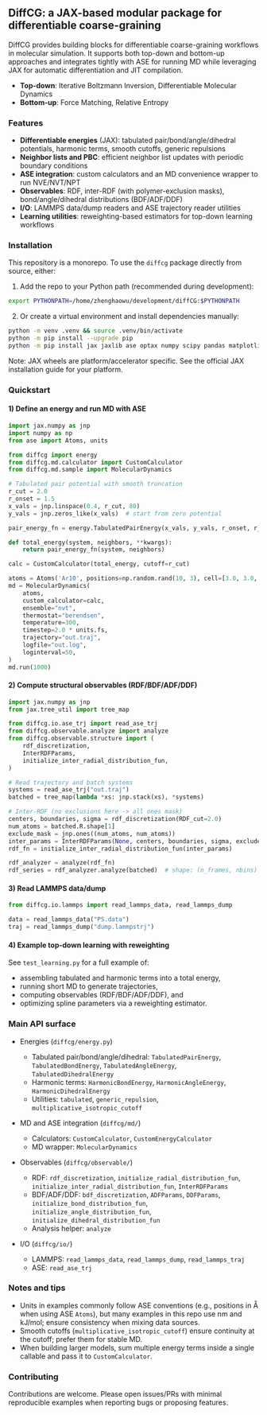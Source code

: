 ## DiffCG: a JAX-based modular package for differentiable coarse-graining

DiffCG provides building blocks for differentiable coarse-graining workflows in molecular simulation. It supports both top-down and bottom-up approaches and integrates tightly with ASE for running MD while leveraging JAX for automatic differentiation and JIT compilation.

- **Top-down**: Iterative Boltzmann Inversion, Differentiable Molecular Dynamics
- **Bottom-up**: Force Matching, Relative Entropy


### Features

- **Differentiable energies** (JAX): tabulated pair/bond/angle/dihedral potentials, harmonic terms, smooth cutoffs, generic repulsions
- **Neighbor lists and PBC**: efficient neighbor list updates with periodic boundary conditions
- **ASE integration**: custom calculators and an MD convenience wrapper to run NVE/NVT/NPT
- **Observables**: RDF, inter-RDF (with polymer-exclusion masks), bond/angle/dihedral distributions (BDF/ADF/DDF)
- **I/O**: LAMMPS data/dump readers and ASE trajectory reader utilities
- **Learning utilities**: reweighting-based estimators for top-down learning workflows


### Installation

This repository is a monorepo. To use the `diffcg` package directly from source, either:

1) Add the repo to your Python path (recommended during development):

```bash
export PYTHONPATH=/home/zhenghaowu/development/diffCG:$PYTHONPATH
```

2) Or create a virtual environment and install dependencies manually:

```bash
python -m venv .venv && source .venv/bin/activate
python -m pip install --upgrade pip
python -m pip install jax jaxlib ase optax numpy scipy pandas matplotlib chemfiles
```

Note: JAX wheels are platform/accelerator specific. See the official JAX installation guide for your platform.


### Quickstart

#### 1) Define an energy and run MD with ASE

```python
import jax.numpy as jnp
import numpy as np
from ase import Atoms, units

from diffcg import energy
from diffcg.md.calculator import CustomCalculator
from diffcg.md.sample import MolecularDynamics

# Tabulated pair potential with smooth truncation
r_cut = 2.0
r_onset = 1.5
x_vals = jnp.linspace(0.4, r_cut, 80)
y_vals = jnp.zeros_like(x_vals)  # start from zero potential

pair_energy_fn = energy.TabulatedPairEnergy(x_vals, y_vals, r_onset, r_cut).get_energy_fn()

def total_energy(system, neighbors, **kwargs):
    return pair_energy_fn(system, neighbors)

calc = CustomCalculator(total_energy, cutoff=r_cut)

atoms = Atoms('Ar10', positions=np.random.rand(10, 3), cell=[3.0, 3.0, 3.0], pbc=True)
md = MolecularDynamics(
    atoms,
    custom_calculator=calc,
    ensemble="nvt",
    thermostat="berendsen",
    temperature=300,
    timestep=2.0 * units.fs,
    trajectory="out.traj",
    logfile="out.log",
    loginterval=50,
)
md.run(1000)
```

#### 2) Compute structural observables (RDF/BDF/ADF/DDF)

```python
import jax.numpy as jnp
from jax.tree_util import tree_map

from diffcg.io.ase_trj import read_ase_trj
from diffcg.observable.analyze import analyze
from diffcg.observable.structure import (
    rdf_discretization,
    InterRDFParams,
    initialize_inter_radial_distribution_fun,
)

# Read trajectory and batch systems
systems = read_ase_trj("out.traj")
batched = tree_map(lambda *xs: jnp.stack(xs), *systems)

# Inter-RDF (no exclusions here -> all ones mask)
centers, boundaries, sigma = rdf_discretization(RDF_cut=2.0)
num_atoms = batched.R.shape[1]
exclude_mask = jnp.ones((num_atoms, num_atoms))
inter_params = InterRDFParams(None, centers, boundaries, sigma, exclude_mask)
rdf_fn = initialize_inter_radial_distribution_fun(inter_params)

rdf_analyzer = analyze(rdf_fn)
rdf_series = rdf_analyzer.analyze(batched)  # shape: (n_frames, nbins)
```

#### 3) Read LAMMPS data/dump

```python
from diffcg.io.lammps import read_lammps_data, read_lammps_dump

data = read_lammps_data("PS.data")
traj = read_lammps_dump("dump.lammpstrj")
```

#### 4) Example top-down learning with reweighting

See `test_learning.py` for a full example of:

- assembling tabulated and harmonic terms into a total energy,
- running short MD to generate trajectories,
- computing observables (RDF/BDF/ADF/DDF), and
- optimizing spline parameters via a reweighting estimator.


### Main API surface

- Energies (`diffcg/energy.py`)
  - Tabulated pair/bond/angle/dihedral: `TabulatedPairEnergy`, `TabulatedBondEnergy`, `TabulatedAngleEnergy`, `TabulatedDihedralEnergy`
  - Harmonic terms: `HarmonicBondEnergy`, `HarmonicAngleEnergy`, `HarmonicDihedralEnergy`
  - Utilities: `tabulated`, `generic_repulsion`, `multiplicative_isotropic_cutoff`

- MD and ASE integration (`diffcg/md/`)
  - Calculators: `CustomCalculator`, `CustomEnergyCalculator`
  - MD wrapper: `MolecularDynamics`

- Observables (`diffcg/observable/`)
  - RDF: `rdf_discretization`, `initialize_radial_distribution_fun`, `initialize_inter_radial_distribution_fun`, `InterRDFParams`
  - BDF/ADF/DDF: `bdf_discretization`, `ADFParams`, `DDFParams`, `initialize_bond_distribution_fun`, `initialize_angle_distribution_fun`, `initialize_dihedral_distribution_fun`
  - Analysis helper: `analyze`

- I/O (`diffcg/io/`)
  - LAMMPS: `read_lammps_data`, `read_lammps_dump`, `read_lammps_traj`
  - ASE: `read_ase_trj`


### Notes and tips

- Units in examples commonly follow ASE conventions (e.g., positions in Å when using ASE `Atoms`), but many examples in this repo use nm and kJ/mol; ensure consistency when mixing data sources.
- Smooth cutoffs (`multiplicative_isotropic_cutoff`) ensure continuity at the cutoff; prefer them for stable MD.
- When building larger models, sum multiple energy terms inside a single callable and pass it to `CustomCalculator`.


### Contributing

Contributions are welcome. Please open issues/PRs with minimal reproducible examples when reporting bugs or proposing features.


